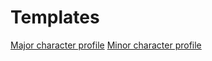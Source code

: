# Templates

[Major character profile](template_major.md)
[Minor character profile](template_minor.md)